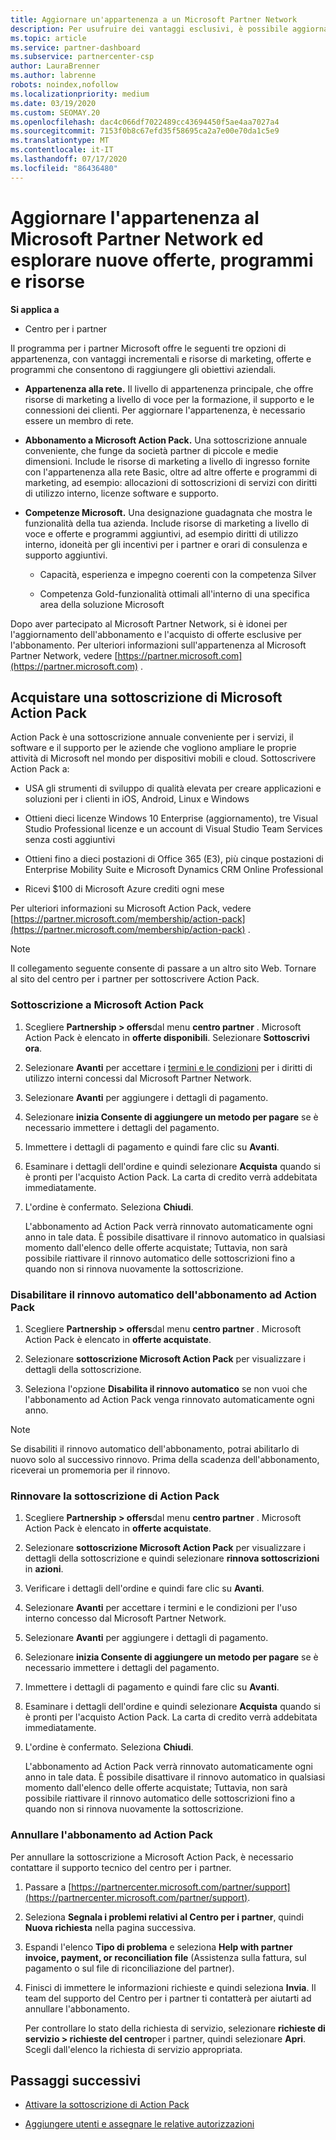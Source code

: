 ```yaml
---
title: Aggiornare un'appartenenza a un Microsoft Partner Network
description: Per usufruire dei vantaggi esclusivi, è possibile aggiornare l'appartenenza a MPN a un'appartenenza a Microsoft Action Pack sottoscrizione o a competenze Microsoft.
ms.topic: article
ms.service: partner-dashboard
ms.subservice: partnercenter-csp
author: LauraBrenner
ms.author: labrenne
robots: noindex,nofollow
ms.localizationpriority: medium
ms.date: 03/19/2020
ms.custom: SEOMAY.20
ms.openlocfilehash: dac4c066df7022489cc43694450f5ae4aa7027a4
ms.sourcegitcommit: 7153f0b8c67efd35f58695ca2a7e00e70da1c5e9
ms.translationtype: MT
ms.contentlocale: it-IT
ms.lasthandoff: 07/17/2020
ms.locfileid: "86436480"
---
```

# <a name="upgrade-your-microsoft-partner-network-membership-and-explore-new-offers-programs-and-resources"></a>Aggiornare l'appartenenza al Microsoft Partner Network ed esplorare nuove offerte, programmi e risorse

**Si applica a**

- Centro per i partner

Il programma per i partner Microsoft offre le seguenti tre opzioni di appartenenza, con vantaggi incrementali e risorse di marketing, offerte e programmi che consentono di raggiungere gli obiettivi aziendali.

- **Appartenenza alla rete.** Il livello di appartenenza principale, che offre risorse di marketing a livello di voce per la formazione, il supporto e le connessioni dei clienti. Per aggiornare l'appartenenza, è necessario essere un membro di rete.

- **Abbonamento a Microsoft Action Pack.** Una sottoscrizione annuale conveniente, che funge da società partner di piccole e medie dimensioni. Include le risorse di marketing a livello di ingresso fornite con l'appartenenza alla rete Basic, oltre ad altre offerte e programmi di marketing, ad esempio: allocazioni di sottoscrizioni di servizi con diritti di utilizzo interno, licenze software e supporto.

- **Competenze Microsoft.** Una designazione guadagnata che mostra le funzionalità della tua azienda. Include risorse di marketing a livello di voce e offerte e programmi aggiuntivi, ad esempio diritti di utilizzo interno, idoneità per gli incentivi per i partner e orari di consulenza e supporto aggiuntivi.

  - Capacità, esperienza e impegno coerenti con la competenza Silver

  - Competenza Gold-funzionalità ottimali all'interno di una specifica area della soluzione Microsoft

Dopo aver partecipato al Microsoft Partner Network, si è idonei per l'aggiornamento dell'abbonamento e l'acquisto di offerte esclusive per l'abbonamento. Per ulteriori informazioni sull'appartenenza al Microsoft Partner Network, vedere [https://partner.microsoft.com](https://partner.microsoft.com) .

## <a name="purchase-a-microsoft-action-pack-subscription"></a>Acquistare una sottoscrizione di Microsoft Action Pack

Action Pack è una sottoscrizione annuale conveniente per i servizi, il software e il supporto per le aziende che vogliono ampliare le proprie attività di Microsoft nel mondo per dispositivi mobili e cloud. Sottoscrivere Action Pack a:

- USA gli strumenti di sviluppo di qualità elevata per creare applicazioni e soluzioni per i clienti in iOS, Android, Linux e Windows

- Ottieni dieci licenze Windows 10 Enterprise (aggiornamento), tre Visual Studio Professional licenze e un account di Visual Studio Team Services senza costi aggiuntivi

- Ottieni fino a dieci postazioni di Office 365 (E3), più cinque postazioni di Enterprise Mobility Suite e Microsoft Dynamics CRM Online Professional

- Ricevi $100 di Microsoft Azure crediti ogni mese

Per ulteriori informazioni su Microsoft Action Pack, vedere [https://partner.microsoft.com/membership/action-pack](https://partner.microsoft.com/membership/action-pack) .

> [!NOTE]  
> Il collegamento seguente consente di passare a un altro sito Web. Tornare al sito del centro per i partner per sottoscrivere Action Pack.

### <a name="subscribe-to-microsoft-action-pack"></a>Sottoscrizione a Microsoft Action Pack

1. Scegliere **Partnership > offers**dal menu **centro partner** . Microsoft Action Pack è elencato in **offerte disponibili**. Selezionare **Sottoscrivi ora**.

2. Selezionare **Avanti** per accettare i [termini e le condizioni](https://go.microsoft.com/fwlink/?linkid=842232) per i diritti di utilizzo interni concessi dal Microsoft Partner Network.  

3. Selezionare **Avanti** per aggiungere i dettagli di pagamento.

4. Selezionare **inizia Consente di aggiungere un metodo per pagare** se è necessario immettere i dettagli del pagamento.

5. Immettere i dettagli di pagamento e quindi fare clic su **Avanti**.

6. Esaminare i dettagli dell'ordine e quindi selezionare **Acquista** quando si è pronti per l'acquisto Action Pack. La carta di credito verrà addebitata immediatamente.

7. L'ordine è confermato. Seleziona **Chiudi**.

   L'abbonamento ad Action Pack verrà rinnovato automaticamente ogni anno in tale data. È possibile disattivare il rinnovo automatico in qualsiasi momento dall'elenco delle offerte acquistate; Tuttavia, non sarà possibile riattivare il rinnovo automatico delle sottoscrizioni fino a quando non si rinnova nuovamente la sottoscrizione.

### <a name="turn-off-automatic-action-pack-subscription-renewal"></a>Disabilitare il rinnovo automatico dell'abbonamento ad Action Pack

1. Scegliere **Partnership > offers**dal menu **centro partner** . Microsoft Action Pack è elencato in **offerte acquistate**.

2. Selezionare **sottoscrizione Microsoft Action Pack** per visualizzare i dettagli della sottoscrizione.

3. Seleziona l'opzione **Disabilita il rinnovo automatico** se non vuoi che l'abbonamento ad Action Pack venga rinnovato automaticamente ogni anno.

> [!NOTE]  
> Se disabiliti il rinnovo automatico dell'abbonamento, potrai abilitarlo di nuovo solo al successivo rinnovo. Prima della scadenza dell'abbonamento, riceverai un promemoria per il rinnovo.

### <a name="renew-your-action-pack-subscription"></a>Rinnovare la sottoscrizione di Action Pack

1. Scegliere **Partnership > offers**dal menu **centro partner** . Microsoft Action Pack è elencato in **offerte acquistate**.

2. Selezionare **sottoscrizione Microsoft Action Pack** per visualizzare i dettagli della sottoscrizione e quindi selezionare **rinnova sottoscrizioni** in **azioni**.  

3. Verificare i dettagli dell'ordine e quindi fare clic su **Avanti**.

4. Selezionare **Avanti** per accettare i termini e le condizioni per l'uso interno concesso dal Microsoft Partner Network.  

5. Selezionare **Avanti** per aggiungere i dettagli di pagamento.

6. Selezionare **inizia Consente di aggiungere un metodo per pagare** se è necessario immettere i dettagli del pagamento.

7. Immettere i dettagli di pagamento e quindi fare clic su **Avanti**.

8. Esaminare i dettagli dell'ordine e quindi selezionare **Acquista** quando si è pronti per l'acquisto Action Pack. La carta di credito verrà addebitata immediatamente.

9. L'ordine è confermato. Seleziona **Chiudi**.

   L'abbonamento ad Action Pack verrà rinnovato automaticamente ogni anno in tale data. È possibile disattivare il rinnovo automatico in qualsiasi momento dall'elenco delle offerte acquistate; Tuttavia, non sarà possibile riattivare il rinnovo automatico delle sottoscrizioni fino a quando non si rinnova nuovamente la sottoscrizione.

### <a name="cancel-your-action-pack-subscription"></a>Annullare l'abbonamento ad Action Pack

Per annullare la sottoscrizione a Microsoft Action Pack, è necessario contattare il supporto tecnico del centro per i partner.

1. Passare a [https://partnercenter.microsoft.com/partner/support](https://partnercenter.microsoft.com/partner/support).

2. Seleziona **Segnala i problemi relativi al Centro per i partner**, quindi **Nuova richiesta** nella pagina successiva.

3. Espandi l'elenco **Tipo di problema** e seleziona **Help with partner invoice, payment, or reconciliation file** (Assistenza sulla fattura, sul pagamento o sul file di riconciliazione del partner).

4. Finisci di immettere le informazioni richieste e quindi seleziona **Invia**. Il team del supporto del Centro per i partner ti contatterà per aiutarti ad annullare l'abbonamento.

   Per controllare lo stato della richiesta di servizio, selezionare **richieste di servizio > richieste del centro**per i partner, quindi selezionare **Apri**. Scegli dall'elenco la richiesta di servizio appropriata.  

## <a name="next-steps"></a>Passaggi successivi

- [Attivare la sottoscrizione di Action Pack](manage-your-partner-network-benefits.md)

- [Aggiungere utenti e assegnare le relative autorizzazioni](create-user-accounts-and-set-permissions.md)
